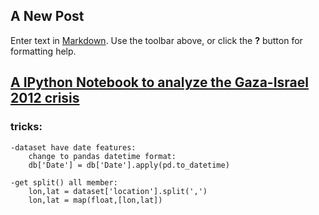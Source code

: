 ## A New Post

Enter text in [Markdown](http://daringfireball.net/projects/markdown/). Use the toolbar above, or click the **?** button for formatting help.
## [**A IPython Notebook to analyze the Gaza-Israel 2012 crisis**](https://nbviewer.jupyter.org/gist/darribas/4121857)
### tricks:
	-dataset have date features:
    	change to pandas datetime format:
        db['Date'] = db['Date'].apply(pd.to_datetime)
        
    -get split() all member:
   		lon,lat = dataset['location'].split(',')
        lon,lat = map(float,[lon,lat])
